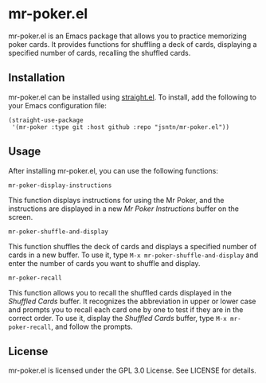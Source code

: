 # mr-poker.el

mr-poker.el is an Emacs package that allows you to practice memorizing poker cards. It provides functions for shuffling a deck of cards, displaying a specified number of cards, recalling the shuffled cards.

## Installation

mr-poker.el can be installed using [straight.el](https://github.com/radian-software/straight.el). To install, add the following to your Emacs configuration file:

```emacs
(straight-use-package
 '(mr-poker :type git :host github :repo "jsntn/mr-poker.el"))
```

## Usage

After installing mr-poker.el, you can use the following functions:

`mr-poker-display-instructions`

This function displays instructions for using the Mr Poker, and the instructions are displayed in a new *Mr Poker Instructions* buffer on the screen.

`mr-poker-shuffle-and-display`

This function shuffles the deck of cards and displays a specified number of cards in a new buffer. To use it, type `M-x mr-poker-shuffle-and-display` and enter the number of cards you want to shuffle and display.

`mr-poker-recall`

This function allows you to recall the shuffled cards displayed in the *Shuffled Cards* buffer. It recognizes the abbreviation in upper or lower case and prompts you to recall each card one by one to test if they are in the correct order. To use it, display the *Shuffled Cards* buffer, type `M-x mr-poker-recall`, and follow the prompts.

## License

mr-poker.el is licensed under the GPL 3.0 License. See LICENSE for details.
